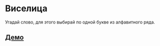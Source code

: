 # Виселица

Угадай слово, для этого выбирай по одной букве из алфавитного ряда.

## [Демо](https://my-repositories.github.io/Hangman/build/ "Demo")
